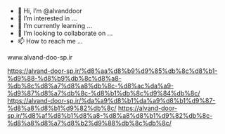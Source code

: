 - 👋 Hi, I’m @alvanddoor
- 👀 I’m interested in ...
- 🌱 I’m currently learning ...
- 💞️ I’m looking to collaborate on ...
- 📫 How to reach me ...

<!---
alvanddoor/alvanddoor is a ✨ special ✨ repository because its `README.md` (this file) appears on your GitHub profile.
You can click the Preview link to take a look at your changes.
--->www.alvand-doo-sp.ir
https://alvand-door-sp.ir/%d8%aa%d8%b9%d9%85%db%8c%d8%b1-%d9%88-%d8%b9%db%8c%d8%a8-%db%8c%d8%a7%d8%a8%db%8c-%d8%ac%da%a9-%d9%87%d8%a7%db%8c-%d8%b1%db%8c%d9%84%db%8c/
https://alvand-door-sp.ir/%da%a9%d8%b1%da%a9%d8%b1%d9%87-%d8%a8%d8%b1%d9%82%db%8c/
https://alvand-door-sp.ir/%d8%af%d8%b1%d8%a8-%d8%a8%d8%b1%d9%82%db%8c-%d8%a8%d8%a7%d8%b2%d9%88%db%8c%db%8c/

